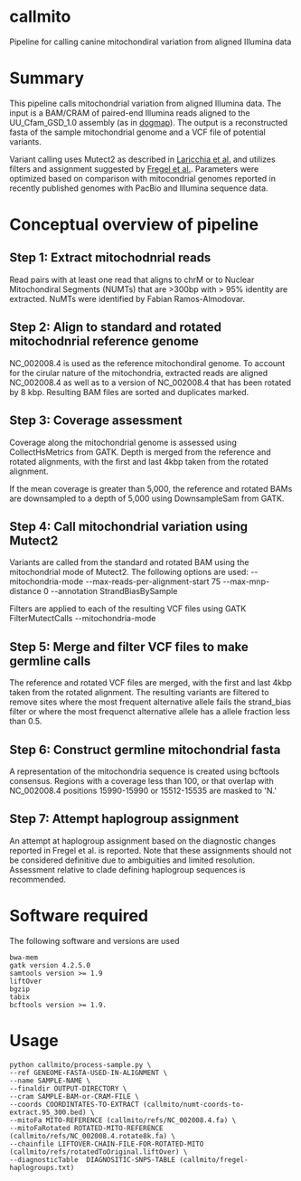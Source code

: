 # callmito

Pipeline for calling canine mitochondiral variation from aligned Illumina data


# Summary

This pipeline calls mitochondrial variation from aligned Illumina data. The input is 
a BAM/CRAM of paired-end Illumina reads aligned to the UU_Cfam_GSD_1.0 assembly (as in 
[dogmap](https://github.com/jmkidd/dogmap)). The output is a reconstructed fasta of the 
sample mitochondrial genome and a VCF file of potential variants. 

Variant calling uses Mutect2 as described in [Laricchia et al.](https://genome.cshlp.org/content/early/2022/01/24/gr.276013.121.abstract)
and utilizes filters and assignment suggested by [Fregel et al.](https://pubmed.ncbi.nlm.nih.gov/25869968/).
Parameters were optimized based on comparison with mitocondrial genomes reported in recently
published genomes with PacBio and Illumina sequence data. 

# Conceptual overview of pipeline

## Step 1: Extract mitochodnrial reads
Read pairs with at least one read that aligns to chrM or to Nuclear Mitochondiral Segments 
(NUMTs) that are >300bp with > 95% identity are extracted.  NuMTs were identified by
Fabian Ramos-Almodovar. 

## Step 2: Align to standard and rotated mitochodnrial reference genome
NC_002008.4 is used as the reference mitochondiral genome. To account for the cirular nature
of the mitochondria, extracted reads are aligned NC_002008.4 as well as to a version of 
NC_002008.4 that has been rotated by 8 kbp. Resulting BAM files are sorted and duplicates marked.

## Step 3: Coverage assessment
Coverage along the mitochondrial genome is assessed using CollectHsMetrics from GATK. Depth is
merged from the reference and rotated alignments, with the first and last 4kbp taken from
the rotated alignment.

If the mean coverage is greater than 5,000, the reference and rotated BAMs are downsampled
to a depth of 5,000 using DownsampleSam from GATK.

## Step 4: Call mitochondrial variation using Mutect2
Variants are called from the standard and rotated BAM using the mitochondrial mode of Mutect2.
The following options are used: --mitochondria-mode --max-reads-per-alignment-start 75 --max-mnp-distance 0 --annotation StrandBiasBySample

Filters are applied to each of the resulting VCF files using GATK FilterMutectCalls --mitochondria-mode

## Step 5: Merge and filter VCF files to make germline calls
The reference and rotated VCF files are merged, with the  first and last 4kbp taken from
the rotated alignment. The resulting variants are filtered to remove sites where the most
frequent alternative allele fails the strand_bias filter or where the most frequenct alternative
allele has a allele fraction less than 0.5. 

## Step 6: Construct germline mitochondrial fasta 
A representation of the mitochondria sequence is created using bcftools consensus. Regions with
a coverage less than 100, or that overlap with NC_002008.4 positions 15990-15990 or 15512-15535
are masked to 'N.'

## Step 7: Attempt haplogroup assignment
An attempt at haplogroup assignment based on the diagnostic changes reported in Fregel et al.
is reported. Note that these assignments should not be considered definitive due to ambiguities
and limited resolution. Assessment relative to clade defining haplogroup sequences is recommended.

# Software required

The following software and versions are used
```
bwa-mem
gatk version 4.2.5.0
samtools version >= 1.9
liftOver
bgzip
tabix
bcftools version >= 1.9.
```

# Usage
```
python callmito/process-sample.py \
--ref GENEOME-FASTA-USED-IN-ALIGNMENT \
--name SAMPLE-NAME \
--finaldir OUTPUT-DIRECTORY \
--cram SAMPLE-BAM-or-CRAM-FILE \
--coords COORDINTATES-TO-EXTRACT (callmito/numt-coords-to-extract.95_300.bed) \
--mitoFa MITO-REFERENCE (callmito/refs/NC_002008.4.fa) \
--mitoFaRotated ROTATED-MITO-REFERENCE (callmito/refs/NC_002008.4.rotate8k.fa) \
--chainfile LIFTOVER-CHAIN-FILE-FOR-ROTATED-MITO (callmito/refs/rotatedToOriginal.liftOver) \
--diagnosticTable  DIAGNOSITIC-SNPS-TABLE (callmito/fregel-haplogroups.txt)
```





